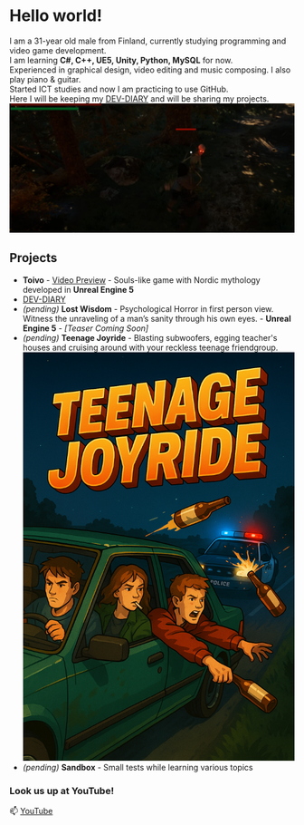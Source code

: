 # Hello world!
I am a 31-year old male from Finland, currently studying programming and video game development.  
I am learning **C#, C++, UE5, Unity, Python, MySQL** for now.  
Experienced in graphical design, video editing and music composing. I also play piano & guitar.  
Started ICT studies and now I am practicing to use GitHub.  
Here I will be keeping my [DEV-DIARY](https://github.com/donde94/DEV-DIARY) and will be sharing my projects.  
![Banner](image.png)

## Projects
- **Toivo** - [Video Preview](https://www.youtube.com/watch?v=YsZmyFvXvHg) - Souls-like game with Nordic mythology developed in **Unreal Engine 5**
- [DEV-DIARY](https://github.com/donde94/DEV-DIARY)
- *(pending)* **Lost Wisdom** - Psychological Horror in first person view. Witness the unraveling of a man’s sanity through his own eyes. - **Unreal Engine 5** - *[Teaser Coming Soon]*
- *(pending)* **Teenage Joyride** - Blasting subwoofers, egging teacher's houses and cruising around with your reckless teenage friendgroup.
![Logo](teenage-joyride-kansi.png)
- *(pending)* **Sandbox** - Small tests while learning various topics

### Look us up at YouTube!
📫 [YouTube](https://www.youtube.com/@KorentoInteractive)

<!--
**donde94/donde94** is a ✨ _special_ ✨ repository because its `README.md` (this file) appears on your GitHub profile.

Here are some ideas to get you started:

- 🔭 I’m currently working on ...
- 🌱 I’m currently learning ...
- 👯 I’m looking to collaborate on ...
- 🤔 I’m looking for help with ...
- 💬 Ask me about ...
- 📫 How to reach me: ...
- 😄 Pronouns: ...
- ⚡ Fun fact: ...
-->
